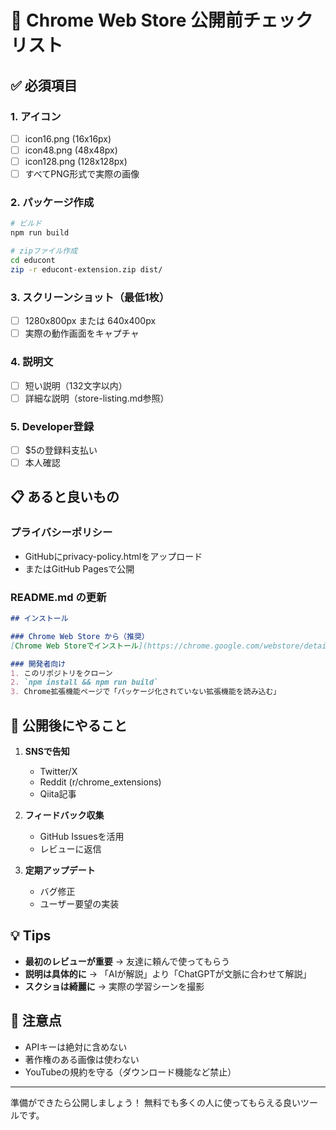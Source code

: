# 🚀 Chrome Web Store 公開前チェックリスト

## ✅ 必須項目

### 1. アイコン
- [ ] icon16.png (16x16px)
- [ ] icon48.png (48x48px)
- [ ] icon128.png (128x128px)
- [ ] すべてPNG形式で実際の画像

### 2. パッケージ作成
```bash
# ビルド
npm run build

# zipファイル作成
cd educont
zip -r educont-extension.zip dist/
```

### 3. スクリーンショット（最低1枚）
- [ ] 1280x800px または 640x400px
- [ ] 実際の動作画面をキャプチャ

### 4. 説明文
- [ ] 短い説明（132文字以内）
- [ ] 詳細な説明（store-listing.md参照）

### 5. Developer登録
- [ ] $5の登録料支払い
- [ ] 本人確認

## 📋 あると良いもの

### プライバシーポリシー
- GitHubにprivacy-policy.htmlをアップロード
- またはGitHub Pagesで公開

### README.md の更新
```markdown
## インストール

### Chrome Web Store から（推奨）
[Chrome Web Storeでインストール](https://chrome.google.com/webstore/detail/あなたの拡張機能ID)

### 開発者向け
1. このリポジトリをクローン
2. `npm install && npm run build`
3. Chrome拡張機能ページで「パッケージ化されていない拡張機能を読み込む」
```

## 🎉 公開後にやること

1. **SNSで告知**
   - Twitter/X
   - Reddit (r/chrome_extensions)
   - Qiita記事

2. **フィードバック収集**
   - GitHub Issuesを活用
   - レビューに返信

3. **定期アップデート**
   - バグ修正
   - ユーザー要望の実装

## 💡 Tips

- **最初のレビューが重要** → 友達に頼んで使ってもらう
- **説明は具体的に** → 「AIが解説」より「ChatGPTが文脈に合わせて解説」
- **スクショは綺麗に** → 実際の学習シーンを撮影

## 🚨 注意点

- APIキーは絶対に含めない
- 著作権のある画像は使わない
- YouTubeの規約を守る（ダウンロード機能など禁止）

---

準備ができたら公開しましょう！
無料でも多くの人に使ってもらえる良いツールです。